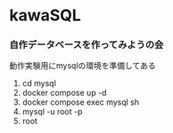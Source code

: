 # kawaSQL
### 自作データベースを作ってみようの会

動作実験用にmysqlの環境を準備してある
1. cd mysql
2. docker compose up -d
3. docker compose exec mysql sh
4. mysql -u root -p
5. root